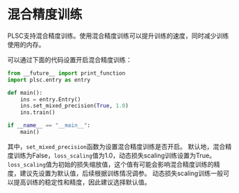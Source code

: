 # 混合精度训练

PLSC支持混合精度训练。使用混合精度训练可以提升训练的速度，同时减少训练使用的内存。

可以通过下面的代码设置开启混合精度训练：

```python
from __future__ import print_function
import plsc.entry as entry

def main():
    ins = entry.Entry()
    ins.set_mixed_precision(True, 1.0)
    ins.train()

if __name__ == "__main__":
    main()
```
其中，`set_mixed_precision`函数为设置混合精度训练是否开启。
默认地，混合精度训练为False，`loss_scaling`值为1.0，动态损失scaling训练设置为True。
`loss_scaling`值为初始的损失缩放值，这个值有可能会影响混合精度训练的精度，建议先设置为默认值，后续根据训练情况调参。
动态损失scaling训练一般可以提高训练的稳定性和精度，因此建议选择默认值。
